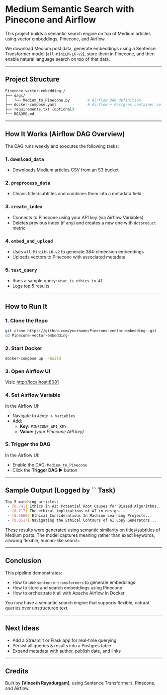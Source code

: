 # **Medium Semantic Search with Pinecone and Airflow**

This project builds a semantic search engine on top of Medium articles using vector embeddings, Pinecone, and Airflow.

We download Medium post data, generate embeddings using a Sentence Transformer model (`all-MiniLM-L6-v2`), store them in Pinecone, and then enable natural language search on top of that data.

---

##  **Project Structure**

```bash
Pinecone-vector-embedding-/
├── dags/
│   └── Medium_to_Pinecone.py        # Airflow DAG definition
├── docker-compose.yaml              # Airflow + Postgres container setup
├── requirements.txt (optional)
└── README.md
```

---

## **How It Works (Airflow DAG Overview)**

The DAG runs weekly and executes the following tasks:

### 1. `download_data`

- Downloads Medium articles CSV from an S3 bucket

### 2. `preprocess_data`

- Cleans titles/subtitles and combines them into a metadata field

### 3. `create_index`

- Connects to Pinecone using your API key (via Airflow Variables)
- Deletes previous index (if any) and creates a new one with `dotproduct` metric

### 4. `embed_and_upload`

- Uses `all-MiniLM-L6-v2` to generate 384-dimension embeddings
- Uploads vectors to Pinecone with associated metadata

### 5. `test_query`

- Runs a sample query: `what is ethics in AI`
- Logs top 5 results

---

##  **How to Run It**

### 1. Clone the Repo

```bash
git clone https://github.com/yourname/Pinecone-vector-embedding-.git
cd Pinecone-vector-embedding-
```

### 2. Start Docker

```bash
docker-compose up --build
```

### 3. Open Airflow UI

Visit: [http://localhost:8081](http://localhost:8081)

### 4. Set Airflow Variable

In the Airflow UI:

- Navigate to `Admin > Variables`
- Add:
  - **Key:** `PINECONE_API_KEY`
  - **Value:** *(your Pinecone API key)*

### 5. Trigger the DAG

In the Airflow UI:

- Enable the DAG: `Medium_to_Pinecone`
- Click the **Trigger DAG ▶️** button

---

##  **Sample Output (Logged by **``** Task)**

```bash
Top 5 matching articles:
 - [0.741] Ethics in AI: Potential Root Causes for Biased Algorithms...
 - [0.717] The ethical implications of AI in design...
 - [0.6669] Ethical Considerations In Machine Learning Projects...
 - [0.6517] Navigating the Ethical Contours of AI Copy Generators...
```

These results were generated using semantic similarity on titles/subtitles of Medium posts. The model captures meaning rather than exact keywords, allowing flexible, human-like search.

---

##  **Conclusion**

This pipeline demonstrates:

- How to use `sentence-transformers` to generate embeddings
- How to store and search embeddings using Pinecone
- How to orchestrate it all with Apache Airflow in Docker

You now have a semantic search engine that supports flexible, natural queries over unstructured text.

---

##  **Next Ideas**

- Add a Streamlit or Flask app for real-time querying
- Persist all queries & results into a Postgres table
- Expand metadata with author, publish date, and links

---

##  **Credits**

Built by **[Vineeth Rayadurgam]**, using Sentence Transformers, Pinecone, and Airflow.

